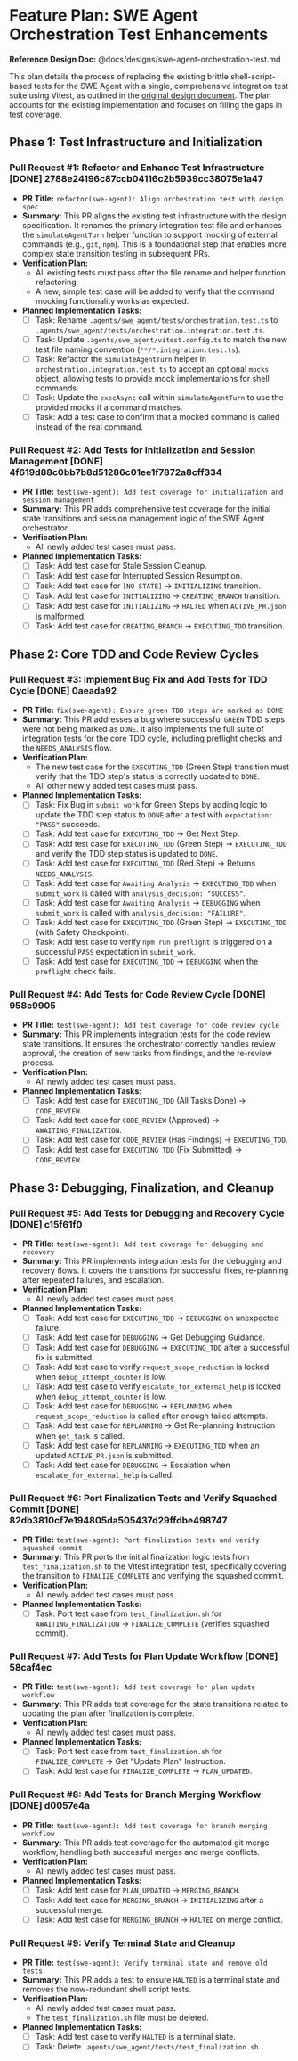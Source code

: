# Feature Plan: SWE Agent Orchestration Test Enhancements

**Reference Design Doc:** @docs/designs/swe-agent-orchestration-test.md

This plan details the process of replacing the existing brittle shell-script-based tests for the SWE Agent with a single, comprehensive integration test suite using Vitest, as outlined in the [original design document](docs/designs/swe-agent-orchestration-test.md). The plan accounts for the existing implementation and focuses on filling the gaps in test coverage.

## Phase 1: Test Infrastructure and Initialization

### Pull Request #1: Refactor and Enhance Test Infrastructure [DONE] 2788e24196c87ccb04116c2b5939cc38075e1a47

- **PR Title:** `refactor(swe-agent): Align orchestration test with design spec`
- **Summary:** This PR aligns the existing test infrastructure with the design specification. It renames the primary integration test file and enhances the `simulateAgentTurn` helper function to support mocking of external commands (e.g., `git`, `npm`). This is a foundational step that enables more complex state transition testing in subsequent PRs.
- **Verification Plan:**
  - All existing tests must pass after the file rename and helper function refactoring.
  - A new, simple test case will be added to verify that the command mocking functionality works as expected.
- **Planned Implementation Tasks:**
  - [ ] Task: Rename `.agents/swe_agent/tests/orchestration.test.ts` to `.agents/swe_agent/tests/orchestration.integration.test.ts`.
  - [ ] Task: Update `.agents/swe_agent/vitest.config.ts` to match the new test file naming convention (`**/*.integration.test.ts`).
  - [ ] Task: Refactor the `simulateAgentTurn` helper in `orchestration.integration.test.ts` to accept an optional `mocks` object, allowing tests to provide mock implementations for shell commands.
  - [ ] Task: Update the `execAsync` call within `simulateAgentTurn` to use the provided mocks if a command matches.
  - [ ] Task: Add a test case to confirm that a mocked command is called instead of the real command.

### Pull Request #2: Add Tests for Initialization and Session Management [DONE] 4f619d88c0bb7b8d51286c01ee1f7872a8cff334

- **PR Title:** `test(swe-agent): Add test coverage for initialization and session management`
- **Summary:** This PR adds comprehensive test coverage for the initial state transitions and session management logic of the SWE Agent orchestrator.
- **Verification Plan:**
  - All newly added test cases must pass.
- **Planned Implementation Tasks:**
  - [ ] Task: Add test case for Stale Session Cleanup.
  - [ ] Task: Add test case for Interrupted Session Resumption.
  - [ ] Task: Add test case for `[NO STATE]` -> `INITIALIZING` transition.
  - [ ] Task: Add test case for `INITIALIZING` -> `CREATING_BRANCH` transition.
  - [ ] Task: Add test case for `INITIALIZING` -> `HALTED` when `ACTIVE_PR.json` is malformed.
  - [ ] Task: Add test case for `CREATING_BRANCH` -> `EXECUTING_TDD` transition.

## Phase 2: Core TDD and Code Review Cycles

### Pull Request #3: Implement Bug Fix and Add Tests for TDD Cycle [DONE] 0aeada92

- **PR Title:** `fix(swe-agent): Ensure green TDD steps are marked as DONE`
- **Summary:** This PR addresses a bug where successful `GREEN` TDD steps were not being marked as `DONE`. It also implements the full suite of integration tests for the core TDD cycle, including preflight checks and the `NEEDS_ANALYSIS` flow.
- **Verification Plan:**
  - The new test case for the `EXECUTING_TDD` (Green Step) transition must verify that the TDD step's status is correctly updated to `DONE`.
  - All other newly added test cases must pass.
- **Planned Implementation Tasks:**
  - [ ] Task: Fix Bug in `submit_work` for Green Steps by adding logic to update the TDD step status to `DONE` after a test with `expectation: "PASS"` succeeds.
  - [ ] Task: Add test case for `EXECUTING_TDD` -> Get Next Step.
  - [ ] Task: Add test case for `EXECUTING_TDD` (Green Step) -> `EXECUTING_TDD` and verify the TDD step status is updated to `DONE`.
  - [ ] Task: Add test case for `EXECUTING_TDD` (Red Step) -> Returns `NEEDS_ANALYSIS`.
  - [ ] Task: Add test case for `Awaiting Analysis` -> `EXECUTING_TDD` when `submit_work` is called with `analysis_decision: "SUCCESS"`.
  - [ ] Task: Add test case for `Awaiting Analysis` -> `DEBUGGING` when `submit_work` is called with `analysis_decision: "FAILURE"`.
  - [ ] Task: Add test case for `EXECUTING_TDD` (Green Step) -> `EXECUTING_TDD` (with Safety Checkpoint).
  - [ ] Task: Add test case to verify `npm run preflight` is triggered on a successful `PASS` expectation in `submit_work`.
  - [ ] Task: Add test case for `EXECUTING_TDD` -> `DEBUGGING` when the `preflight` check fails.

### Pull Request #4: Add Tests for Code Review Cycle [DONE] 958c9905

- **PR Title:** `test(swe-agent): Add test coverage for code review cycle`
- **Summary:** This PR implements integration tests for the code review state transitions. It ensures the orchestrator correctly handles review approval, the creation of new tasks from findings, and the re-review process.
- **Verification Plan:**
  - All newly added test cases must pass.
- **Planned Implementation Tasks:**
  - [ ] Task: Add test case for `EXECUTING_TDD` (All Tasks Done) -> `CODE_REVIEW`.
  - [ ] Task: Add test case for `CODE_REVIEW` (Approved) -> `AWAITING_FINALIZATION`.
  - [ ] Task: Add test case for `CODE_REVIEW` (Has Findings) -> `EXECUTING_TDD`.
  - [ ] Task: Add test case for `EXECUTING_TDD` (Fix Submitted) -> `CODE_REVIEW`.

## Phase 3: Debugging, Finalization, and Cleanup

### Pull Request #5: Add Tests for Debugging and Recovery Cycle [DONE] c15f61f0

- **PR Title:** `test(swe-agent): Add test coverage for debugging and recovery`
- **Summary:** This PR implements integration tests for the debugging and recovery flows. It covers the transitions for successful fixes, re-planning after repeated failures, and escalation.
- **Verification Plan:**
  - All newly added test cases must pass.
- **Planned Implementation Tasks:**
  - [ ] Task: Add test case for `EXECUTING_TDD` -> `DEBUGGING` on unexpected failure.
  - [ ] Task: Add test case for `DEBUGGING` -> Get Debugging Guidance.
  - [ ] Task: Add test case for `DEBUGGING` -> `EXECUTING_TDD` after a successful fix is submitted.
  - [ ] Task: Add test case to verify `request_scope_reduction` is locked when `debug_attempt_counter` is low.
  - [ ] Task: Add test case to verify `escalate_for_external_help` is locked when `debug_attempt_counter` is low.
  - [ ] Task: Add test case for `DEBUGGING` -> `REPLANNING` when `request_scope_reduction` is called after enough failed attempts.
  - [ ] Task: Add test case for `REPLANNING` -> Get Re-planning Instruction when `get_task` is called.
  - [ ] Task: Add test case for `REPLANNING` -> `EXECUTING_TDD` when an updated `ACTIVE_PR.json` is submitted.
  - [ ] Task: Add test case for `DEBUGGING` -> Escalation when `escalate_for_external_help` is called.

### Pull Request #6: Port Finalization Tests and Verify Squashed Commit [DONE] 82db3810cf7e194805da505437d29ffdbe498747

- **PR Title:** `test(swe-agent): Port finalization tests and verify squashed commit`
- **Summary:** This PR ports the initial finalization logic tests from `test_finalization.sh` to the Vitest integration test, specifically covering the transition to `FINALIZE_COMPLETE` and verifying the squashed commit.
- **Verification Plan:**
  - All newly added test cases must pass.
- **Planned Implementation Tasks:**
  - [ ] Task: Port test case from `test_finalization.sh` for `AWAITING_FINALIZATION` -> `FINALIZE_COMPLETE` (verifies squashed commit).

### Pull Request #7: Add Tests for Plan Update Workflow [DONE] 58caf4ec

- **PR Title:** `test(swe-agent): Add test coverage for plan update workflow`
- **Summary:** This PR adds test coverage for the state transitions related to updating the plan after finalization is complete.
- **Verification Plan:**
  - All newly added test cases must pass.
- **Planned Implementation Tasks:**
  - [ ] Task: Port test case from `test_finalization.sh` for `FINALIZE_COMPLETE` -> Get "Update Plan" Instruction.
  - [ ] Task: Add test case for `FINALIZE_COMPLETE` -> `PLAN_UPDATED`.

### Pull Request #8: Add Tests for Branch Merging Workflow [DONE] d0057e4a

- **PR Title:** `test(swe-agent): Add test coverage for branch merging workflow`
- **Summary:** This PR adds test coverage for the automated git merge workflow, handling both successful merges and merge conflicts.
- **Verification Plan:**
  - All newly added test cases must pass.
- **Planned Implementation Tasks:**
  - [ ] Task: Add test case for `PLAN_UPDATED` -> `MERGING_BRANCH`.
  - [ ] Task: Add test case for `MERGING_BRANCH` -> `INITIALIZING` after a successful merge.
  - [ ] Task: Add test case for `MERGING_BRANCH` -> `HALTED` on merge conflict.

### Pull Request #9: Verify Terminal State and Cleanup

- **PR Title:** `test(swe-agent): Verify terminal state and remove old tests`
- **Summary:** This PR adds a test to ensure `HALTED` is a terminal state and removes the now-redundant shell script tests.
- **Verification Plan:**
  - All newly added test cases must pass.
  - The `test_finalization.sh` file must be deleted.
- **Planned Implementation Tasks:**
  - [ ] Task: Add test case to verify `HALTED` is a terminal state.
  - [ ] Task: Delete `.agents/swe_agent/tests/test_finalization.sh`.
